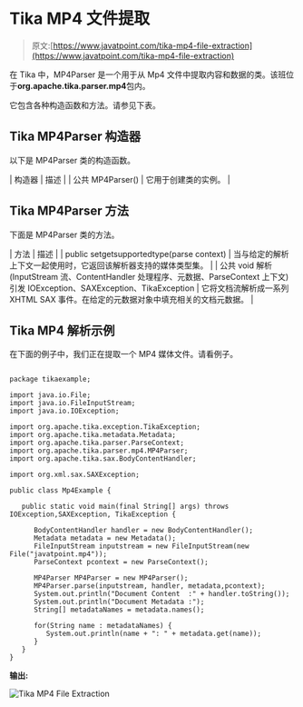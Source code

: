 # Tika MP4 文件提取

> 原文:[https://www.javatpoint.com/tika-mp4-file-extraction](https://www.javatpoint.com/tika-mp4-file-extraction)

在 Tika 中，MP4Parser 是一个用于从 Mp4 文件中提取内容和数据的类。该班位于**org.apache.tika.parser.mp4**包内。

它包含各种构造函数和方法。请参见下表。

## Tika MP4Parser 构造器

以下是 MP4Parser 类的构造函数。

| 构造器 | 描述 |
| 公共 MP4Parser() | 它用于创建类的实例。 |

## Tika MP4Parser 方法

下面是 MP4Parser 类的方法。

| 方法 | 描述 |
| public set<mediatype>getsupportedtype(parse context)</mediatype> | 当与给定的解析上下文一起使用时，它返回该解析器支持的媒体类型集。 |
| 公共 void 解析(InputStream 流、ContentHandler 处理程序、元数据、ParseContext 上下文)引发 IOException、SAXException、TikaException | 它将文档流解析成一系列 XHTML SAX 事件。在给定的元数据对象中填充相关的文档元数据。 |

## Tika MP4 解析示例

在下面的例子中，我们正在提取一个 MP4 媒体文件。请看例子。

```

package tikaexample;

import java.io.File;
import java.io.FileInputStream;
import java.io.IOException;

import org.apache.tika.exception.TikaException;
import org.apache.tika.metadata.Metadata;
import org.apache.tika.parser.ParseContext;
import org.apache.tika.parser.mp4.MP4Parser;
import org.apache.tika.sax.BodyContentHandler;

import org.xml.sax.SAXException;

public class Mp4Example {

   public static void main(final String[] args) throws IOException,SAXException, TikaException {

      BodyContentHandler handler = new BodyContentHandler();
      Metadata metadata = new Metadata();
      FileInputStream inputstream = new FileInputStream(new File("javatpoint.mp4"));
      ParseContext pcontext = new ParseContext();

      MP4Parser MP4Parser = new MP4Parser();
      MP4Parser.parse(inputstream, handler, metadata,pcontext);
      System.out.println("Document Content  :" + handler.toString());
      System.out.println("Document Metadata :");
      String[] metadataNames = metadata.names();

      for(String name : metadataNames) {
         System.out.println(name + ": " + metadata.get(name));
      }
   }  
}

```

**输出:**

![Tika MP4 File Extraction](../Images/3e59c25aa8a327c984f43b61337e89c7.png)